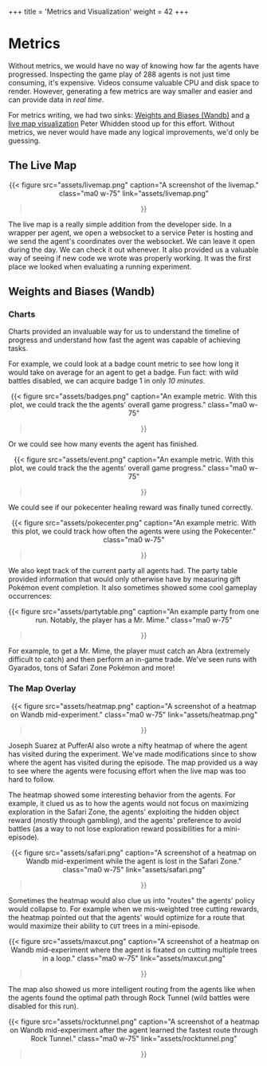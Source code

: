 +++
title = 'Metrics and Visualization'
weight = 42
+++

# Metrics

Without metrics, we would have no way of knowing how far the agents have progressed. Inspecting the game play of 288 agents is not just time consuming, it's expensive. Videos consume valuable CPU and disk space to render. However, generating a few metrics are way smaller and easier and can provide data in _real time_.

For metrics writing, we had two sinks: [Weights and Biases (Wandb)](https://wandb.ai/) and [a live map visualization](https://pwhiddy.github.io/pokerl-map-viz/) Peter Whidden stood up for this effort. Without metrics, we never would have made any logical improvements, we'd only be guessing.

## The Live Map

<div style="text-align: center;">

{{< figure
  src="assets/livemap.png"
  caption="A screenshot of the livemap."
  class="ma0 w-75"
  link="assets/livemap.png"
>}}

</div>


The live map is a really simple addition from the developer side. In a wrapper per agent, we open a websocket to a service Peter is hosting and we send the agent's coordinates over the websocket. We can leave it open during the day. We can check it out whenever. It also provided us a valuable way of seeing if new code we wrote was properly working. It was the first place we looked when evaluating a running experiment.

## Weights and Biases (Wandb)

### Charts

Charts provided an invaluable way for us to understand the timeline of progress and understand how fast the agent was capable of achieving tasks.

For example, we could look at a badge count metric to see how long it would take on average for an agent to get a badge. Fun fact: with wild battles disabled, we can acquire badge 1 in only _10 minutes_.

<div style="text-align: center;">

{{< figure
  src="assets/badges.png"
  caption="An example metric. With this plot, we could track the the agents' overall game progress."
  class="ma0 w-75"
>}}

</div>

Or we could see how many events the agent has finished.

<div style="text-align: center;">

{{< figure
  src="assets/event.png"
  caption="An example metric. With this plot, we could track the the agents' overall game progress."
  class="ma0 w-75"
>}}

</div>

We could see if our pokecenter healing reward was finally tuned correctly.

<div style="text-align: center;">

{{< figure
  src="assets/pokecenter.png"
  caption="An example metric. With this plot, we could track how often the agents were using the Pokecenter."
  class="ma0 w-75"
>}}

</div>

We also kept track of the current party all agents had. The party table provided information that would only otherwise have by measuring gift Pokémon event completion. It also sometimes showed some cool gameplay occurrences:

<div style="text-align: center;">

{{< figure
  src="assets/partytable.png"
  caption="An example party from one run. Notably, the player has a Mr. Mime."
  class="ma0 w-75"
>}}

</div>

For example, to get a Mr. Mime, the player must catch an Abra (extremely difficult to catch) and then perform an in-game trade. We've seen runs with Gyarados, tons of Safari Zone Pokémon and more!


### The Map Overlay

<div style="text-align: center;">

{{< figure
  src="assets/heatmap.png"
  caption="A screenshot of a heatmap on Wandb mid-experiment."
  class="ma0 w-75"
  link="assets/heatmap.png"
>}}

</div>

Joseph Suarez at PufferAI also wrote a nifty heatmap of where the agent has visited during the experiment. We've made modifications since to show where the agent has visited during the episode. The map provided us a way to see where the agents were focusing effort when the live map was too hard to follow.

The heatmap showed some interesting behavior from the agents. For example, it clued us as to how the agents would not focus on maximizing exploration in the Safari Zone, the agents' exploiting the hidden object reward (mostly through gambling), and the agents' preference to avoid battles (as a way to not lose exploration reward possibilities for a mini-episode). 

<div style="text-align: center;">

{{< figure
  src="assets/safari.png"
  caption="A screenshot of a heatmap on Wandb mid-experiment while the agent is lost in the Safari Zone."
  class="ma0 w-75"
  link="assets/safari.png"
>}}

</div>

Sometimes the heatmap would also clue us into "routes" the agents' policy would collapse to. For example when we mis-weighted tree cutting rewards, the heatmap pointed out that the agents' would optimize for a route that would maximize their ability to `CUT` trees in a mini-episode.

<div style="text-align: center;">

{{< figure
  src="assets/maxcut.png"
  caption="A screenshot of a heatmap on Wandb mid-experiment where the agent is fixated on cutting multiple trees in a loop."
  class="ma0 w-75"
  link="assets/maxcut.png"
>}}

</div>

The map also showed us more intelligent routing from the agents like when the agents found the optimal path through Rock Tunnel (wild battles were disabled for this run).

<div style="text-align: center;">

{{< figure
  src="assets/rocktunnel.png"
  caption="A screenshot of a heatmap on Wandb mid-experiment after the agent learned the fastest route through Rock Tunnel."
  class="ma0 w-75"
  link="assets/rocktunnel.png"
>}}

</div>